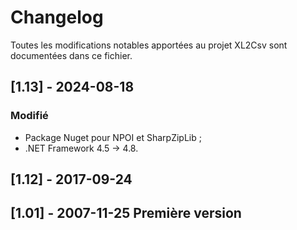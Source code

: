 # Changelog

Toutes les modifications notables apportées au projet XL2Csv sont documentées dans ce fichier.

## [1.13] - 2024-08-18
### Modifié
- Package Nuget pour NPOI et SharpZipLib ;
- .NET Framework 4.5 -> 4.8.

## [1.12] - 2017-09-24

## [1.01] - 2007-11-25 Première version
